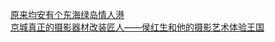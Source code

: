   
[原来均安有个东海绿岛情人港](http://www.dianyue.me/archives/175/ie51refuv352r9so/)  
[京城真正的摄影器材改装匠人——侯红生和他的摄影艺术体验王国](http://www.dianyue.me/archives/499/kpfi14nq42o4wkn3/)